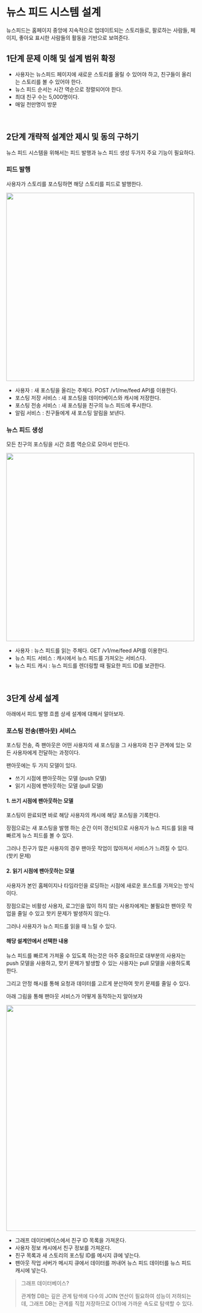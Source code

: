 # 뉴스 피드 시스템 설계

뉴스피드는 홈페이지 중앙에 지속적으로 업데이트되는 스토리들로, 팔로하는 사람들, 페이지, 좋아요 표시한 사람들의 활동을 기반으로 보여준다.

## 1단계 문제 이해 및 설계 범위 확정

- 사용자는 뉴스피드 페이지에 새로운 스토리를 올릴 수 있어야 하고, 친구들이 올리는 스토리를 볼 수 있어야 한다.
- 뉴스 피드 순서는 시간 역순으로 정렬되어야 한다.
- 최대 친구 수는 5,000명이다.
- 매일 천만명이 방문

<br>

## 2단계 개략적 설계안 제시 및 동의 구하기

뉴스 피드 시스템을 위해서는 피드 발행과 뉴스 피드 생성 두가지 주요 기능이 필요하다.

### 피드 발행 

사용자가 스토리를 포스팅하면 해당 스토리를 피드로 발행한다.

<img src="https://github.com/user-attachments/assets/3b187748-31e0-4818-9d13-9d5a9623908d" width="500">

- 사용자 : 새 포스팅을 올리는 주체다. POST /v1/me/feed API를 이용한다.
- 포스팅 저장 서비스 : 새 포스팅을 데이터베이스와 캐시에 저장한다.
- 포스팅 전송 서비스 : 새 포스팅을 친구의 뉴스 피드에 푸시한다.
- 알림 서비스 : 친구들에게 새 포스팅 알림을 보낸다.

### 뉴스 피드 생성 

모든 친구의 포스팅을 시간 흐름 역순으로 모아서 만든다.

<img src="https://github.com/user-attachments/assets/5e94edbf-c520-44b6-9f13-0cd159220557" width="500">

- 사용자 : 뉴스 피드를 읽는 주체다. GET /v1/me/feed API를 이용한다.
- 뉴스 피드 서비스 : 캐시에서 뉴스 피드를 가져오는 서비스다.
- 뉴스 피드 캐시 : 뉴스 피드를 렌더링할 때 필요한 피드 ID를 보관한다.

<br>

## 3단계 상세 설계

아래에서 피드 발행 흐름 상세 설계에 대해서 알아보자.

### 포스팅 전송(팬아웃) 서비스

포스팅 전송, 즉 팬아웃은 어떤 사용자의 새 포스팅을 그 사용자와 친구 관계에 있는 모든 사용자에게 전달하는 과정이다.

팬아웃에는 두 가지 모델이 있다.

- 쓰기 시점에 팬아웃하는 모델 (push 모델)
- 읽기 시점에 팬아웃하는 모델 (pull 모델)

#### 1. 쓰기 시점에 팬아웃하는 모델

포스팅이 완료되면 바로 해당 사용자의 캐시에 해당 포스팅을 기록한다.

장점으로는 새 포스팅을 발행 하는 순간 이미 갱신되므로 사용자가 뉴스 피드를 읽을 때 빠르게 뉴스 피드를 볼 수 있다.

그러나 친구가 많은 사용자의 경우 팬아웃 작업이 많아져서 서비스가 느려질 수 있다. (핫키 문제)

#### 2. 읽기 시점에 팬아웃하는 모델

사용자가 본인 홈페이지나 타임라인을 로딩하는 시점에 새로운 포스트를 가져오는 방식이다.

장점으로는 비활성 사용자, 로그인을 많이 하지 않는 사용자에게는 불필요한 팬아웃 작업을 줄일 수 있고 핫키 문제가 발생하지 않는다.

그러나 사용자가 뉴스 피드를 읽을 때 느릴 수 있다.

#### 해당 설계안에서 선택한 내용

뉴스 피드를 빠르게 가져올 수 있도록 하는것은 아주 중요하므로 대부분의 사용자는 push 모델을 사용하고, 핫키 문제가 발생할 수 있는 사용자는 pull 모델을 사용하도록 한다.

그리고 안정 해시를 통해 요청과 데이터를 고르게 분산하여 핫키 문제를 줄일 수 있다.

아래 그림을 통해 팬아웃 서비스가 어떻게 동작하는지 알아보자

<img src="https://github.com/user-attachments/assets/6d29c204-8888-45c7-b668-e1a11625e04b" width="600">


- 그래프 데이터베이스에서 친구 ID 목록을 가져온다.
- 사용자 정보 캐시에서 친구 정보를 가져온다.
- 친구 목록과 새 스토리의 포스팅 ID를 메시지 큐에 넣는다.
- 팬아웃 작업 서버가 메시지 큐에서 데이터를 꺼내어 뉴스 피드 데이터를 뉴스 피드 캐시에 넣는다.

> 그래프 데이터베이스?
> 
> 관계형 DB는 깊은 관계 탐색에 다수의 JOIN 연산이 필요하여 성능이 저하되는데, 그래프 DB는 관계를 직접 저장하므로 O(1)에 가까운 속도로 탐색할 수 있다.







